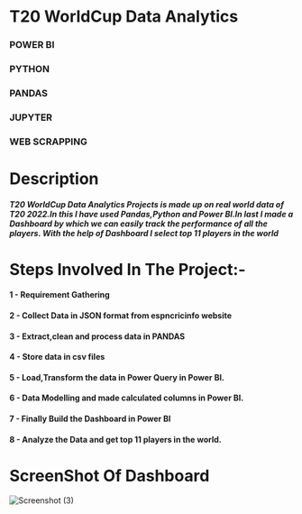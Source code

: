 
# T20 WorldCup Data Analytics  

### POWER BI 
### PYTHON
### PANDAS
### JUPYTER
### WEB SCRAPPING
          

# Description

##### T20 WorldCup Data Analytics Projects is made up on real world data of T20 2022.In this I have used Pandas,Python and Power BI.In last I made a Dashboard by which we can easily track the performance of all the players. With the help of Dashboard I select top 11 players in the world



# Steps Involved In The Project:-

#### 1 - Requirement Gathering
#### 2 - Collect Data in JSON format from espncricinfo website
#### 3 - Extract,clean and process data in PANDAS
#### 4 - Store data in csv files 
#### 5 - Load,Transform the data in Power Query in Power BI.
#### 6 - Data Modelling and made calculated columns in Power BI.
#### 7 - Finally Build the Dashboard in Power BI 
#### 8 - Analyze the Data and get top 11 players in the world.

# ScreenShot Of Dashboard
![Screenshot (3)](https://github.com/rounakgarg68/T20-Cricket-WorldCup-Data-Analytics/assets/87636522/1b090e7a-ed09-4717-a42a-13c8cf7825c1)




